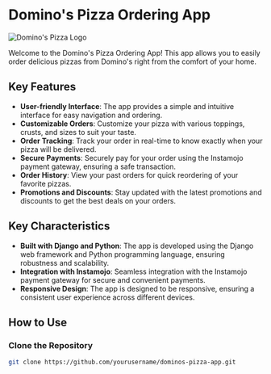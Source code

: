 # Domino's Pizza Ordering App

![Domino's Pizza Logo](dominos_logo.png)

Welcome to the Domino's Pizza Ordering App! This app allows you to easily order delicious pizzas from Domino's right from the comfort of your home.

## Key Features

- **User-friendly Interface**: The app provides a simple and intuitive interface for easy navigation and ordering.
- **Customizable Orders**: Customize your pizza with various toppings, crusts, and sizes to suit your taste.
- **Order Tracking**: Track your order in real-time to know exactly when your pizza will be delivered.
- **Secure Payments**: Securely pay for your order using the Instamojo payment gateway, ensuring a safe transaction.
- **Order History**: View your past orders for quick reordering of your favorite pizzas.
- **Promotions and Discounts**: Stay updated with the latest promotions and discounts to get the best deals on your orders.

## Key Characteristics

- **Built with Django and Python**: The app is developed using the Django web framework and Python programming language, ensuring robustness and scalability.
- **Integration with Instamojo**: Seamless integration with the Instamojo payment gateway for secure and convenient payments.
- **Responsive Design**: The app is designed to be responsive, ensuring a consistent user experience across different devices.

## How to Use

### Clone the Repository

```bash
git clone https://github.com/yourusername/dominos-pizza-app.git
